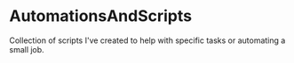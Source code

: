 # AutomationsAndScripts
Collection of scripts I've created to help with specific tasks or automating a small job.
